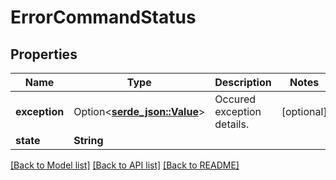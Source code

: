 # ErrorCommandStatus

## Properties

Name | Type | Description | Notes
------------ | ------------- | ------------- | -------------
**exception** | Option<[**serde_json::Value**](.md)> | Occured exception details. | [optional]
**state** | **String** |  | 

[[Back to Model list]](../README.md#documentation-for-models) [[Back to API list]](../README.md#documentation-for-api-endpoints) [[Back to README]](../README.md)


